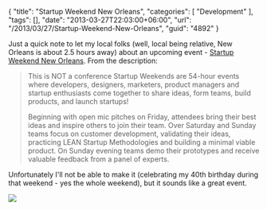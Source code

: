 {
	"title": "Startup Weekend New Orleans",
	"categories": [
		"Development"
	],
	"tags": [],
	"date": "2013-03-27T22:03:00+06:00",
	"url": "/2013/03/27/Startup-Weekend-New-Orleans",
	"guid": "4892"
}

Just a quick note to let my local folks (well, local being relative, New Orleans is about 2.5 hours away) about an upcoming event - <a href="http://swneworleans.eventbrite.com/">Startup Weekend New Orleans</a>. From the description:

<blockquote>
<p>
This is NOT a conference
Startup Weekends are 54-hour events where developers, designers, marketers, product managers and startup enthusiasts come together to share ideas, form teams, build products, and launch startups!
</p>
<p>
Beginning with open mic pitches on Friday, attendees bring their best ideas and inspire others to join their team. Over Saturday and Sunday teams focus on customer development, validating their ideas, practicing LEAN Startup Methodologies and building a minimal viable product. On Sunday evening teams demo their prototypes and receive valuable feedback from a panel of experts.
</p>
</blockquote>

Unfortunately I'll not be able to make it (celebrating my 40th birthday during that weekend - yes the whole weekend), but it sounds like a great event.

<img src="https://static.raymondcamden.com/images/startupwkndad.png"  />